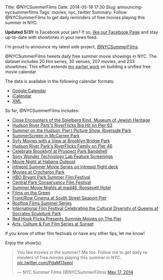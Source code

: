 Title: @NYCSummerFilms
Date: 2014-05-18 17:30
Slug: announcing-nycsummerfilms
Tags: movies, nyc, twitter
Summary: Follow @NYCSummerFilms to get daily reminders of free movies playing this summer in NYC.

**Updated 5/31:** Is Facebook your jam? If so, [like our Facebook Page](http://hrfnk.us/1wslQfS) and stay up-to-date with showtimes in your news feed.

I'm proud to announce my latest side project, [@NYCSummerFilms](https://twitter.com/nycsummerfilms). 

@NYCSummerFilms tweets daily free summer movie showings in NYC. The dataset includes 20 film series, 30 venues, 207 movies, and 233 showtimes. This effort extends [my earlier work](http://www.hirefrank.com/14/05/2014-summer-movies/)  on building a unified free movie calendar. 

The data is available in the following calendar formats:

* [Google Calendar](http://hrfnk.us/RWBH6u)
* [iCalendar](http://hrfnk.us/1n28wbQ)
* [XML](http://hrfnk.us/RWBP5X)

So far, @NYCSummerFilms includes:

* [Close Encounters of the Spielberg Kind, Museum of Jewish Heritage](http://hrfnk.us/1sEpIp9)
* [Hudson River Park's RiverFlicks Big Hit on Pier 63](http://hrfnk.us/1gAPrz4)
* [Summer on the Hudson: Pier I Picture Show, Riverside Park](http://hrfnk.us/1sEpPBl)
* [SummerScreen in McCarren Park](http://hrfnk.us/1sEpTRr)
* [Syfy Movies with a View at Brooklyn Bridge Park](http://hrfnk.us/1sEpUVt)
* [Hudson River Park's RiverFlicks Family on Pier 46](http://hrfnk.us/1gAPJG6)
* [Celebrate Brooklyn! at Prospect Park Bandshell](http://hrfnk.us/1gAPOtA)
* [Sony Wonder Technology Lab Feature Screenings](http://hrfnk.us/1sEq2Ew)
* [Movie Night at Habana Outpost](http://hrfnk.us/1sEq2UV)
* [Intrepid Summer Movie Series on Intrepid flight deck](http://hrfnk.us/1sEq13m)
* [Movies at Crocheron Park](http://hrfnk.us/1sEq3Ip)
* [HBO Bryant Park Summer Film Festival](http://hrfnk.us/1sEq538)
* [Central Park Conservancy Film Festival](http://hrfnk.us/1sEq7YM)
* [Summer Movie Nights at mad46, Roosevelt Hotel](http://hrfnk.us/1gAQ4sy)
* [Films on the Green](http://hrfnk.us/1gAQ5g3)
* [Front/Row Cinema at South Street Seaport Pier](http://hrfnk.us/1gAQcrX)
* [Rooftop Films Summer Series](http://hrfnk.us/1lGcfe9)
* [International Film Festival Celebrating the Cultural Diversity of Queens at Socrates Sculpture Park](http://hrfnk.us/1p0udNv)
* [Red Hook Flicks Presents Summer Movies on The Pier](http://hrfnk.us/1p0AjNM)
* [Arts, Culture & Fun Film Series at Sunset](http://hrfnk.us/1hEcxFo)

If you know of other film festivals or have any other tips, let me know!

Enjoy the show(s).

<blockquote class="twitter-tweet" lang="en"><p>You like movies in the summer? Me too. Follow me to get daily reminders of free movies playing this summer in NYC. <a href="http://t.co/PdaM13seoI">pic.twitter.com/PdaM13seoI</a></p>&mdash; NYC Summer Films (@NYCSummerFilms) <a href="https://twitter.com/NYCSummerFilms/statuses/467752382022303744">May 17, 2014</a></blockquote>
<script async src="//platform.twitter.com/widgets.js" charset="utf-8"></script>
